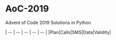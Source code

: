 # AoC-2019
Advent of Code 2019 Solutions in Python

| -- | -- | -- | -- | -- |
|Plan|Calls|SMS|Data|Validity|
